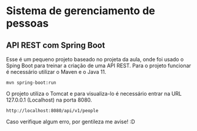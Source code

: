 # Sistema de gerenciamento de pessoas
## API REST com Spring Boot

Esse é um pequeno projeto baseado no projeta da aula, onde foi usado o Sping Boot para treinar a criação de uma API REST.
Para o projeto funcionar é necessário utilizar o Maven e o Java 11.
```
mvn spring-boot:run
```
O projeto utiliza o Tomcat e para visualiza-lo é necessário entrar na URL 127.0.0.1 (Localhost) na porta 8080.
```
http://localhost:8080/api/v1/people
```

Caso verifique algum erro, por gentileza me avise! :D

